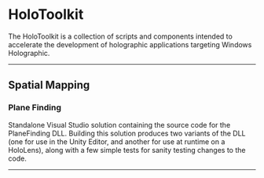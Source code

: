 # HoloToolkit
The HoloToolkit is a collection of scripts and components intended to accelerate the development of holographic applications targeting Windows Holographic.

---

## Spatial Mapping

### Plane Finding
Standalone Visual Studio solution containing the source code for the PlaneFinding DLL. Building this solution produces two variants of the DLL (one for use in the Unity Editor, and another for use at runtime on a HoloLens), along with a few simple tests for sanity testing changes to the code.

---
